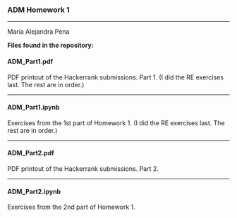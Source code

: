 ### ADM Homework 1
------------

Maria Alejandra Pena 


**Files found in the repository:**


#### ADM_Part1.pdf
PDF printout of the Hackerrank submissions. Part 1.
(I did the RE exercises last. The rest are in order.)

------------
#### ADM_Part1.ipynb
Exercises from the 1st part of Homework 1.
(I did the RE exercises last. The rest are in order.)

------------
#### ADM_Part2.pdf
PDF printout of the Hackerrank submissions. Part 2.

------------
#### ADM_Part2.ipynb
Exercises from the 2nd part of Homework 1.

